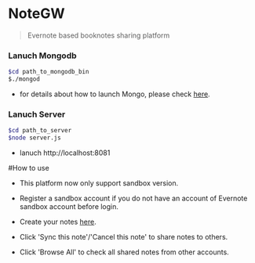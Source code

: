 
# NoteGW

>Evernote based booknotes sharing platform

### Lanuch Mongodb

 ```sh 
$cd path_to_mongodb_bin
$./mongod
  ```
* for details about how to launch Mongo, please check [here](http://docs.mongodb.org/manual/tutorial/manage-mongodb-processes).

### Lanuch Server
```sh 
$cd path_to_server
$node server.js
```
- lanuch http://localhost:8081



#How to use

- This platform now only support sandbox version.
 
- Register a sandbox account if you do not have an account of Evernote sandbox account before login.

- Create your notes [here](https://sandbox.evernote.com/).

- Click 'Sync this note'/'Cancel this note' to share notes to others.

- Click 'Browse All' to check all shared notes from other accounts.
